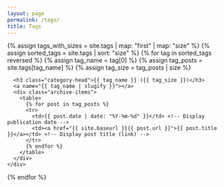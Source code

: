```yaml
---
layout: page
permalink: /tags/
title: Tags
---
```


<div id="archives">
  {% assign tags_with_sizes = site.tags | map: "first" | map: "size" %}
  {% assign sorted_tags = site.tags | sort: "size" %}
  {% for tag in sorted_tags reversed %}
    {% assign tag_name = tag[0] %}
    {% assign tag_posts = site.tags[tag_name] %}
    {% assign tag_size = tag_posts | size %}
    <div class="archive-group">
      <div id="#{{ tag_name | slugify }}"></div>
      <p></p>

      <h3 class="category-head">{{ tag_name }} ({{ tag_size }})</h3>
      <a name="{{ tag_name | slugify }}"></a>
      <div class="archive-items">
        <table>
          {% for post in tag_posts %}
          <tr>
            <td>{{ post.date | date: "%Y-%m-%d" }}</td> <!-- Display publication date -->
            <td><a href="{{ site.baseurl }}{{ post.url }}">{{ post.title }}</a></td> <!-- Display post title (link) -->
          </tr>
          {% endfor %}
        </table>
      </div>
    </div>

{% endfor %}

</div>
